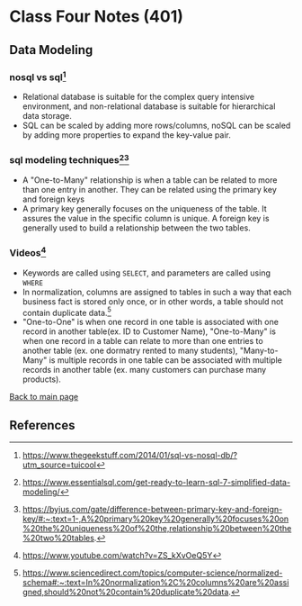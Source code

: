 # Class Four Notes (401)

## Data Modeling

### nosql vs sql[^1]

- Relational database is suitable for the complex query intensive environment, and non-relational database is suitable for hierarchical data storage.
- SQL can be scaled by adding more rows/columns, noSQL can be scaled by adding more properties to expand the key-value pair.

### sql modeling techniques[^2][^3]

- A "One-to-Many" relationship is when a table can be related to more than one entry in another. They can be related using the primary key and foreign keys
- A primary key generally focuses on the uniqueness of the table. It assures the value in the specific column is unique. A foreign key is generally used to build a relationship between the two tables.

### Videos[^4]

- Keywords are called using `SELECT`, and parameters are called using `WHERE`
- In normalization, columns are assigned to tables in such a way that each business fact is stored only once, or in other words, a table should not contain duplicate data.[^5]
- "One-to-One" is when one record in one table is associated with one record in another table(ex. ID to Customer Name), "One-to-Many" is when one record in a table can relate to more than one entries to another table (ex. one dormatry rented to many students), "Many-to-Many" is multiple records in one table can be associated with multiple records in another table (ex. many customers can purchase many products).

 [Back to main page](https://mirandalu2020.github.io/reading-notes/)

## References

[^1]:https://www.thegeekstuff.com/2014/01/sql-vs-nosql-db/?utm_source=tuicool
[^2]:https://www.essentialsql.com/get-ready-to-learn-sql-7-simplified-data-modeling/
[^3]:https://byjus.com/gate/difference-between-primary-key-and-foreign-key/#:~:text=1-,A%20primary%20key%20generally%20focuses%20on%20the%20uniqueness%20of%20the,relationship%20between%20the%20two%20tables.
[^4]:https://www.youtube.com/watch?v=ZS_kXvOeQ5Y
[^5]:https://www.sciencedirect.com/topics/computer-science/normalized-schema#:~:text=In%20normalization%2C%20columns%20are%20assigned,should%20not%20contain%20duplicate%20data.

